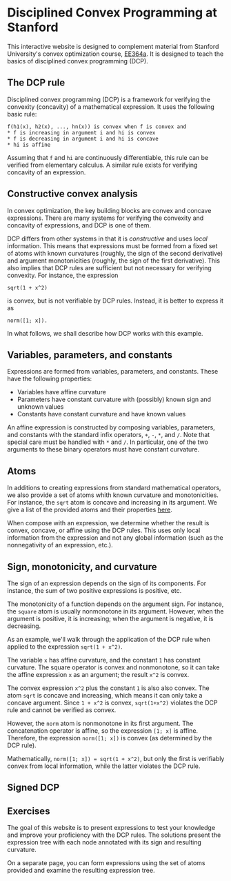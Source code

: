 Disciplined Convex Programming at Stanford
==========================================

This interactive website is designed to complement material from Stanford
University's convex optimization course, [EE364a](http://www.stanford.edu/class/ee364a).
It is designed to teach the basics of disciplined convex programming (DCP).

The DCP rule
------------
Disciplined convex programming (DCP) is a framework for verifying the
convexity (concavity) of a mathematical expression. It uses the following
basic rule:

    f(h1(x), h2(x), ..., hn(x)) is convex when f is convex and
    * f is increasing in argument i and hi is convex
    * f is decreasing in argument i and hi is concave
    * hi is affine

Assuming that `f` and `hi` are continuously differentiable, this rule can be
verified from elementary calculus. A similar rule exists for verifying
concavity of an expression.

Constructive convex analysis
----------------------------
In convex optimization, the key building blocks are convex and concave
expressions. There are many systems for verifying the convexity and concavity
of expressions, and DCP is one of them.

DCP differs from other systems in that it is _constructive_ and uses _local_
information. This means that expressions must be formed from a fixed set of
atoms with known curvatures (roughly, the sign of the second derivative) and
argument monotonicities (roughly, the sign of the first derivative). This also
implies that DCP rules are sufficient but not necessary for verifying
convexity. For instance, the expression

    sqrt(1 + x^2)

is convex, but is not verifiable by DCP rules. Instead, it is better to
express it as

    norm([1; x]).

In what follows, we shall describe how DCP works with this example.


Variables, parameters, and constants
------------------------------------
Expressions are formed from variables, parameters, and constants. These have
the following properties:

* Variables have affine curvature
* Parameters have constant curvature with (possibly) known sign and
unknown values
* Constants have constant curvature and have known values

An affine expression is constructed by composing variables, parameters, and
constants with the standard infix operators, `+`, `-`, `*`, and `/`. Note that
special care must be handled with `*` and `/`. In particular, one of the two
arguments to these binary operators must have constant curvature.

Atoms
-----
In additions to creating expressions from standard mathematical operators, we
also provide a set of atoms whith known curvature and monotonicities. For
instance, the `sqrt` atom is concave and increasing in its argument. We give
a list of the provided atoms and their properties [here](http://google.com).

When compose with an expression, we determine whether the result is convex,
concave, or affine using the DCP rules. This uses only local information from
the expression and not any global information (such as the nonnegativity of
an expression, etc.).

Sign, monotonicity, and curvature
---------------------------------
The sign of an expression depends on the sign of its components. For instance,
the sum of two positive expressions is positive, etc.

The
monotonicity of a function depends on the argument sign. For instance, the
`square` atom is usually nonmonotone in its argument. However, when the
argument is positive, it is increasing; when the argument is negative, it is
decreasing.


As an example, we'll walk through the application of the DCP rule when applied
to the expression `sqrt(1 + x^2)`.

The variable `x` has affine curvature, and the constant `1` has constant
curvature. The square operator is convex and nonmonotone, so it can take
the affine expression `x` as an argument; the result `x^2` is convex.

The convex expression `x^2` plus the constant `1` is also also convex. The
atom `sqrt` is concave and increasing, which means it can only take a concave
argument. Since `1 + x^2` is convex, `sqrt(1+x^2)` violates the DCP rule and
cannot be verified as convex.

However, the `norm` atom is nonmonotone in its first argument. The
concatenation operator is affine, so the expression `[1; x]` is affine.
Therefore, the expression `norm([1; x])` is convex (as determined by the DCP
rule).

Mathematically, `norm([1; x]) = sqrt(1 + x^2)`, but only the first is
verifiably convex from local information, while the latter violates the DCP
rule.

Signed DCP
----------



Exercises
---------
The goal of this website is to present expressions to test your knowledge and
improve your proficiency with the DCP rules. The solutions present the
expression tree with each node annotated with its sign and resulting
curvature.

On a separate page, you can form expressions using the set of atoms provided
and examine the resulting expression tree.

